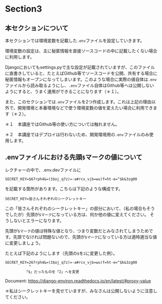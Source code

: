 # Section3

## 本セクションについて

本セクションでは環境変数を記載した`.env`ファイルを設定していきます。

環境変数の設定は、主に秘匿情報を直接ソースコードの中に記載したくない場合に利用します。


Djangoにおいてもsettings.pyで主な設定が記載されていますが、このファイルに直書きしていると、たとえばGithub等でソースコードを公開、共有する場合に秘匿情報もオープンになってしまいます。このような場合に実際の値自体は`.env`ファイルから読み取るようにし、`.env`ファイル自体はGithub等へは公開しないようにすると、うまく運用ができることになります（＊１）。


また、このセクションでは`.env`ファイルを2つ作成します。これは上記の理由以外で、開発環境と本番環境などで使う環境変数の値を変えたい場合に利用できます（＊２）。


＊１　本講座ではGithub等の使い方については触れません。

＊２　本講座ではデプロイは行わないため、開発環境用の`.env`ファイルのみ使用します。


## .envファイルにおける先頭`$`マークの値について

レクチャーの中で、.env.devファイルに
```
SECRET_KEY=$67rph4&=(3$oj_q7z)=-a#rcx_vjb=wu)f=ht-e=^$k&3zg00
```
を記載する箇所があります。こちらは下記のような構成です。

```
SECRET_KEY=皆さんそれぞれのシークレットキー
```
この「皆さんそれぞれのシークレットキー」の部分において、（私の場合もそうでしたが）先頭が`$マーク`になっている方は、何か他の値に変えてください。
そうしないとエラーになります。

先頭が`$マーク`の値は特殊な値となり、つまり変数だとみなされてしまうためです。先頭でなければ問題ないので、先頭が`$マーク`になっている方は適時適当な値に変更しましょう。

たとえば下記のようにします（先頭の`$`を`2`に変更した例）。

```
SECRET_KEY=267rph4&=(3$oj_q7z)=-a#rcx_vjb=wu)f=ht-e=^$k&3zg00
           ^
         「$」だったものを「2」へを変更
```

Document: https://django-environ.readthedocs.io/en/latest/#proxy-value

＊私はシークレットキーを見せていますが、みなさんは公開しないように注意してください。
